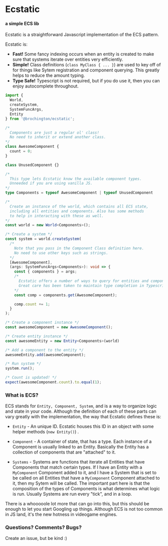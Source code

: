 # Ecstatic
#### a simple ECS lib

Ecstatic is a straightforward Javascript implementation of the ECS pattern. 

Ecstatic is:
- **Fast!** Some fancy indexing occurs when an entity is created to make sure that systems iterate over entities very efficiently.
- **Simple!** Class definitions (`class MyClass { ... }`) are used to key off of for things like Sytem registration and component querying. This greatly helps to reduce the amount typing. 
- **Type Safe!** Typescript is not required, but if you do use it, then you can enjoy autocomplete throughout.


```typescript
import {
  World,
  createSystem,
  SystemFuncArgs,
  Entity
} from '@brochington/ecstatic';

/*
  Components are just a regular ol' class!
  No need to inherit or extend another class. 
*/
class AwesomeComponent {
  count = 0;
}

class UnusedComponent {}

/*
  This type lets Ecstatic know the available component types.
  Unneeded if you are using vanilla JS.
*/ 
type Components = typeof AwesomeComponent | typeof UnusedComponent

/*
  Create an instance of the world, which contains all ECS state, 
  including all entities and components. Also has some methods
  to help in interacting with these as well.
*/
const world = new World<Components>();

/* Create a system */
const system = world.createSystem(
  /* 
    Note that you pass in the Component Class definition here.
    No need to use other keys such as strings.
  */
  [AwesomeComponent],
  (args: SystemFuncArgs<Components>): void => {
    const { components } = args;
    /*
      Ecstatic offers a number of ways to query for entities and components.
      Great care has been taken to maintain type completion in Typescript.
    */
    const comp = components.get(AwesomeComponent);

    comp.count += 1;
  }
);

/* Create a component instance */
const awesomeComponent = new AwesomeComponent();

/* Create entity instance */
const awesomeEntity = new Entity<Components>(world)

/* Add a component to the entity */
awesomeEntity.add(awesomeComponent);

/* Run system */
system.run();

/* Count is updated! */
expect(awesomeComponent.count).to.equal(1);
```

### What is ECS?
ECS stands for `Entity, Component, System`, and is a way to organize logic and state in your code. Although the definition of each of these parts can vary greatly with the implementation,  the way that Ecstatic defines these is:

- `Entity` - An unique ID. Ecstatic houses this ID in an object with some helper methods (`new Entity()`) .

- `Component` - A container of state, that has a type. Each instance of a Component is usually linked to an Entity. Basically the Entity has a collection of components that are "attached" to it.

- `Systems` - Systems are functions that iterate all Entities that have Components that match certain types. If I have an Entity with a `MyComponent` Component added to it, and I have a System that is set to be called on all Entities that have a `MyComponent` Component attached to it, then my Sytem will be called. The important part here is that the composition of the types of Components is what determines what logic is run. Usually Systems are run every "tick", and in a loop.

There is a whooooole lot more that can go into this, but this should be enough to let you start Googling up things. Although ECS is not too common in JS land, it's the new hotness in videogame engines.

### Questions? Comments? Bugs?
Create an issue, but be kind :)